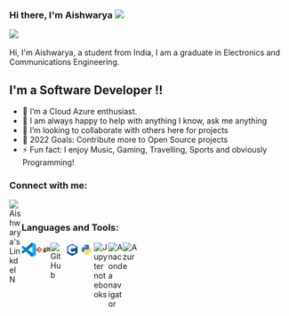 ### Hi there, I'm Aishwarya  <img src="https://media.giphy.com/media/hvRJCLFzcasrR4ia7z/giphy.gif" width="25px">




![](https://visitor-badge.glitch.me/badge?page_id=AishwaryaMagdum)

Hi, I'm Aishwarya, a student from India, I am a graduate in  Electronics and Communications Engineering.




## I'm a Software Developer !! 

- 🌱 I’m a Cloud Azure enthusiast.
- 💬 I am always happy to help with anything I know, ask me anything
- 👯 I’m looking to collaborate with others here for projects
- 🥅 2022 Goals: Contribute more to Open Source projects
- ⚡ Fun fact:  I enjoy Music, Gaming, Travelling, Sports and obviously Programming!



### Connect with me:

<a href="https://www.linkedin.com/in/aishwarya-magdum-81b7161b7/">
  <img align="left" alt="Aishwarya's LinkdeIN" width="22px" src="https://img.favpng.com/25/4/21/linkedin-facebook-social-media-font-awesome-icon-png-favpng-QRqmwk6cNZRQZwxSAJpYRt4Rf_t.jpg" />
</a>




<br />

### Languages and Tools:
<a >
<img align="left" alt="Visual Studio Code" width="26px" src="https://raw.githubusercontent.com/github/explore/80688e429a7d4ef2fca1e82350fe8e3517d3494d/topics/visual-studio-code/visual-studio-code.png" />
<img align="left" alt="Git" width="26px" src="https://raw.githubusercontent.com/github/explore/80688e429a7d4ef2fca1e82350fe8e3517d3494d/topics/git/git.png" />
<img align="left" alt="GitHub" width="26px" src="https://github.githubassets.com/images/modules/logos_page/GitHub-Mark.png" />
<img align="left" alt="c" width="26px" src="https://raw.githubusercontent.com/github/explore/80688e429a7d4ef2fca1e82350fe8e3517d3494d/topics/c/c.png" />
<img align="left" alt="Python" width="26px" src="https://raw.githubusercontent.com/github/explore/80688e429a7d4ef2fca1e82350fe8e3517d3494d/topics/python/python.png" />
<img align="left" alt="Jupyter notebooks" width="26px" src="https://upload.wikimedia.org/wikipedia/commons/thumb/3/38/Jupyter_logo.svg/250px-Jupyter_logo.svg.png" />
<img align="left" alt="Anaconda navigator" width="26px" src="https://www.psych.mcgill.ca/labs/mogillab/anaconda2/pkgs/anaconda-navigator-1.4.3-py27_0/lib/python2.7/site-packages/anaconda_navigator/static/images/anaconda-icon-1024x1024.png" />
<img align="left" alt="Azure" width="26px" src="https://www.google.com/imgres?imgurl=https%3A%2F%2Fwww.pngfind.com%2Fpngs%2Fm%2F597-5975946_microsoft-azure-logo-svg-hd-png-download.png&imgrefurl=https%3A%2F%2Fwww.pngfind.com%2Fmpng%2FhJbxhbx_microsoft-azure-logo-svg-hd-png-download%2F&tbnid=2HuoeWhpoDK5WM&vet=12ahUKEwjwxozDh9T7AhXpNbcAHebrD7gQMygCegUIARDFAQ..i&docid=m_98nZK0wm-2uM&w=840&h=659&q=azure%20png%20logo&ved=2ahUKEwjwxozDh9T7AhXpNbcAHebrD7gQMygCegUIARDFAQ" />
  
</a>
<br />

